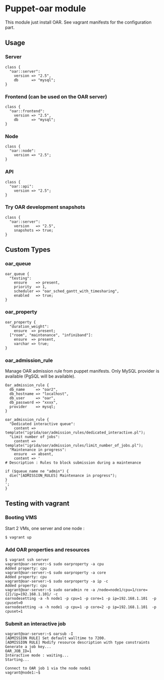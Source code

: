 # Puppet-oar module

This module just install OAR. See vagrant manifests for the configuration part.

## Usage


### Server

    class {
      "oar::server":
        version => "2.5",
        db      => "mysql";
    }

### Frontend (can be used on the OAR server)

    class {
      "oar::frontend":
        version => "2.5",
        db      => "mysql";
    }

### Node

    class {
      "oar::node":
        version => "2.5";
    }

### API

    class {
      "oar::api":
        version => "2.5";
    }

### Try OAR development snapshots

    class {
      "oar::server":
        version   => "2.5",
        snapshots => true;
    }


## Custom Types

### oar_queue

    oar_queue {
      "testing":
        ensure    => present,
        priority  => 1,
        scheduler => "oar_sched_gantt_with_timesharing",
        enabled   => true;
    }


### oar_property

    oar_property {
      "duration_weight":
        ensure  => present;
      ["room", "maintenance", "infiniband"]:
        ensure  => present,
        varchar => true;
    }


### oar_admission_rule

Manage OAR admission rule from puppet manifests. Only MySQL provider is available (PgSQL will be available).

    Oar_admission_rule {
      db_name     => "oar2",
      db_hostname => "localhost",
      db_user     => "oar",
      db_password => "xxxx",
      provider    => mysql;
    }
    
    oar_admission_rule {
      "Dedicated interactive queue":
        content => template("igrida/oar/admission_rules/dedicated_interactive.pl");
      "Limit number of jobs":
        content => template("igrida/oar/admission_rules/limit_number_of_jobs.pl");
      "Maintenance in progress":
        ensure  => absent,
        content => '
    # Description : Rules to block submission during a maintenance
    
    if ($queue_name ne "admin") {
      die("[ADMISSION_RULES] Maintenance in progress");
    }
    ';
    }

## Testing with vagrant

### Booting VMS

Start 2 VMs, one server and one node :

    $ vagrant up

### Add OAR properties and resources

    $ vagrant ssh server
    vagrant@oar-server:~$ sudo oarproperty -a cpu
    Added property: cpu
    vagrant@oar-server:~$ sudo oarproperty -a core
    Added property: cpu
    vagrant@oar-server:~$ sudo oarproperty -a ip -c
    Added property: cpu
    vagrant@oar-server:~$ sudo oaradmin re -a /node=node1/cpu=1/core={2}/ip=192.168.1.101/ -c
    oarnodesetting -a -h node1 -p cpu=1 -p core=1 -p ip=192.168.1.101  -p cpuset=0
    oarnodesetting -a -h node1 -p cpu=1 -p core=2 -p ip=192.168.1.101  -p cpuset=1

### Submit an interactive job

    vagrant@oar-server:~$ oarsub -I
    [ADMISSION RULE] Set default walltime to 7200.
    [ADMISSION RULE] Modify resource description with type constraints
    Generate a job key...
    OAR_JOB_ID=1
    Interactive mode : waiting...
    Starting...

    Connect to OAR job 1 via the node node1
    vagrant@node1:~$


